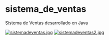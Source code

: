 # sistema_de_ventas
Sistema de Ventas desarrollado en Java

[![sistemadeventas.jpg](https://i.postimg.cc/dtxgbvsf/sistemadeventas.jpg)](https://postimg.cc/QHc672Wg)
[![sistemadeventas2.jpg](https://i.postimg.cc/cC8f6Q3w/sistemadeventas2.jpg)](https://postimg.cc/XB4rzBQY)

